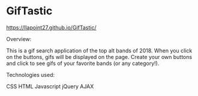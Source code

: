 # GifTastic

https://llapoint27.github.io/GifTastic/

Overview:

This is a gif search application of the top alt bands of 2018. When you click on the buttons, gifs will be displayed on the page. Create your own buttons and click to see gifs of your favorite bands (or any category!). 

Technologies used:

CSS HTML Javascript jQuery AJAX

